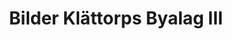 ---
description: Under 80-talet sammanställde Britt Lindblad bilder i tre fotoalbum för vår by. Detta är det tredje albumet. Detta album ska skannas in. Klicka på en bild för att se bildtext.
private: true # This gallery does not show in lists, RSS, sitemaps, etc. On list pages, use cascade to hide descendants.
featured_image: Klättorps byalag III.png
keywords: [Historia, By, Hembygd, Hantverksby]
title: Bilder Klättorps Byalag III
weight: 1
# menus: "main"
#type: gallery
sort_by: Name
weight: 1
# list pages require at least one image to be displayed.
---